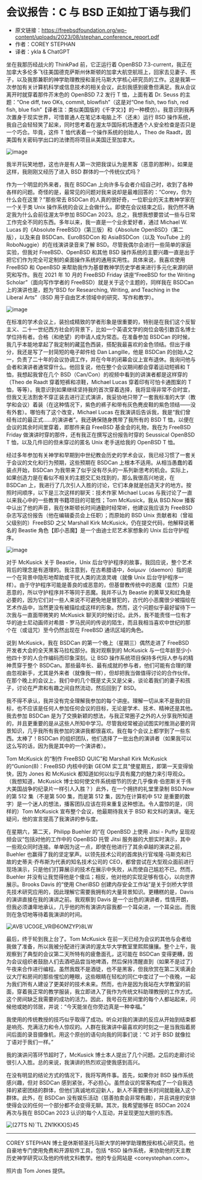 # 会议报告：C 与 BSD 正如拉丁语与我们

- 原文链接：<https://freebsdfoundation.org/wp-content/uploads/2023/08/stephan_conference_report.pdf>
- 作者：COREY STEPHAN
- 译者：ykla & ChatGPT

坐在我那历经战火的 ThinkPad 前，它正运行着 OpenBSD 7.3-current，我正在加拿大多伦多飞往美国德克萨斯州休斯顿的加拿大航空航班上，回家去见妻子、孩子，以及我那兼职的神学助理教授和圣托马斯大学核心研究员的工作。这是我第一次参加有关计算机科学或信息技术的相关会议，此刻我感到疲惫但满足。我从会议离开时就穿着那件芥末色的 OpenBSD 7.2 发行 T 恤，上面有着 Dr. Seuss 的主题：“One diff, two OKs, commit, blowfish”（这是对“One fish, two fish, red fish, blue fish”【译者注：类似美国版的《千字文》】的一种模仿）。我意识到我再次置身于现实世界，可惜普通人在笔记本电脑上不（还未）运行 BSD 操作系统，我自己会轻轻笑了起来，同时思考着在渥太华国际机场遭遇个人安全检查是否只是一个巧合。毕竟，这件 T 恤代表着一个操作系统的创始人，Theo de Raadt，因美国有关密码学出口的法律而将项目从美国迁至加拿大。

![image](https://github.com/FreeBSD-Ask/freebsd-journal-cn/assets/10327999/a2bda8be-bc86-45d0-945d-7883d255da25)

我半开玩笑地想，这也许是有人第一次把我误认为是黑客（恶意的那种）。如果是这样，我刚刚又经历了进入 BSD 群体的一个传统仪式吗？

作为一个明显的外来者，我在 BSDCan 上向许多与会者介绍自己时，收到了各种各样的问题。奇怪的是，最常见的问题对我来说却是最难回答的：“Corey，你为什么会在这里？”那些常去 BSDCan 的人真的很好奇，一位职业的天主教神学家在一个关于类 Unix 操作系统的会议上会做什么。即使在会议结束之后，我仍然不确定我为什么会前往渥太华参加 BSDCan 2023。总之，我想我想要尝试一些与日常工作完全不同的东西。多年以来，我一直是一个业余爱好者，通过 Michael W. Lucas 的《Absolute FreeBSD》（第三版）和《Absolute OpenBSD》（第二版），以及来自 BSDCan、EuroBSDCon 和 AsiaBSDCon（以及 YouTube 上的 RoboNuggie）的在线演讲录音来了解 BSD。尽管我偶尔会进行一些简单的家庭实验，但我对 FreeBSD、OpenBSD 和其他 BSD 操作系统的主要兴趣一直是出于把它们作为完全可定制的桌面操作系统的通用实用性。具体来说，我喜欢使用 FreeBSD 和 OpenBSD 来帮助我作为基督教神学历史学者来进行多元化来源的研究和写作。我在 2021 年 10 月的 FreeBSD Friday 讲座“FreeBSD for the Writing Scholar”（面向写作学者的 FreeBSD）就是关于这个主题的，同样我在 BSDCan 上的演讲也是，题为“BSD for Researching, Writing, and Teaching in the Liberal Arts”（BSD 用于自由艺术领域中的研究、写作和教学）。

![image](https://github.com/FreeBSD-Ask/freebsd-journal-cn/assets/10327999/b522a335-56b5-433f-a18c-1de23d482424)

在标准的学术会议上，装扮成精致的学者形象是很重要的，特别是在我们这个反智主义、二十一世纪西方社会的背景下，比如一个英语文学的岗位会吸引数百名博士学位持有者。合格（和绝望）的申请人成为常态。在准备参加 BSDCan 的时候，我几乎本能地拿起了我定制的藏蓝色西装，搭配我最喜欢的金色领结。但出于缘分，我还是写了一封简短的电子邮件给 Dan Langille，他是 BSDCan 的创始人之一，负责了二十年的会议协调工作，并在今年的闭幕会议上宣布退休。我询问他与会者和演讲者通常穿什么。他回复说，他在整个会议期间都会穿着运动短裤和 T 恤，我想起我曾在几个 BSD（Can/Con）的视频中看到的讲演者都是这样穿的（Theo de Raadt 穿着短裤和凉鞋，Michael Lucas 穿着印有可怕卡通图案的 T 恤，等等）。我意识到如果继续坚持我的首次穿着选择，我将显得非常不合时宜，但我又无法割舍不穿正装去进行正式演讲，我妥协地只带了一套我标准的大学（教学和会议）着装（在这种情况下，紫色的裤子和带有灰色麂皮鞋的紫色领结——没有外套）。哪怕有了这个改变，Michael Lucas 在我演讲后告诉我，我是“我们曾经有过的最正式……的演讲者”。我还确保随身携带了我所有的 BSD T 恤，以便在会议的其余时间里穿着，即那件来自 FreeBSD 基金会的礼物，我在为 FreeBSD Friday 做演讲时穿的那件，还有我正在撰写这份报告时穿的 Seussical OpenBSD T 恤，以及几件旧的但未穿过的匿名 Unix 老手送给我的 OpenBSD T 恤。

经过多年参加有关神学和早期到中世纪教会历史的学术会议，我已经习惯了一套关于会议的文化和行为预期，这些预期在 BSDCan 上根本不适用。从相当愚蠢的着装点开始，BSDCan 为我带来了似乎没有尽头的一系列新思考的机会。实际上，如果创造力是在看似不相关的主题交汇处找到的，那么我很高兴地说，在 BSDCan 上，我进行了几次引人入胜的讨论，它们本身就是创造天才的地方。按照时间顺序，以下是三次这样的聊天：技术作家 Michael Lucas 与我讨论了一直以来我心中的一些教育书籍项目的可能性；Tom McKusick，我从 BSD.Now 播客中认出了他的声音，我在休斯顿长时间通勤时经常听，他建议我应该为 FreeBSD 杂志写这份报告（他在编辑委员会上任职）；而原始的 BSD Unix 贡献者和（曾祖父级别的）FreeBSD 之父 Marshall Kirk McKusick，仍在提交代码，他解释说著名的 Beastie 角色【即小恶魔】是一个由迪士尼艺术家想象的 Unix 后台守护程序。

![image](https://github.com/FreeBSD-Ask/freebsd-journal-cn/assets/10327999/10500b8f-4ea9-4d6e-a188-12d24095dbff)

对于 McKusick 关于 Beastie，Unix 后台守护程序的故事，我回应说，整个艺术背后的理念是有道理的。我注意到，在古希腊语中，δαίμων（daemon）指的是一个在背景中隐形地帮助或干扰人类的流浪灵魂（就像 Unix 后台守护程序一样）。由于守护程序可能是善良的或恶意的，但基督教传统中的恶魔（显然）只是恶意的，所以守护程序并不等同于恶魔。我并不认为 Beastie 的黄草叉和红角是必要的，因为它们对一些人来说不可避免地是冒犯的，古代的小恶魔很少被描绘在艺术作品中，当然更没有被描绘成这样的形象。然而，这个问题似乎最好留待下一次我与一直面带微笑的 McKusick 聊天的时候讨论。此外，我不能责怪一位有才华的迪士尼动画师对希腊 - 罗马民间的传说的陌生，而且我相当喜欢中世纪的那个在（或诅咒）至今仍然出现在 FreeBSD 通讯区域的角色。

说到 McKusick，我在 BSDCan 的第一个晚上（星期三）偶然走进了 FreeBSD 开发者大会的全天黑客马拉松部分。我对观察到的 McKusick 与一位年龄至少小他四十岁的人合作编码而印象深刻。让 BSD 操作系统项目保持多代际人参与的精神贯穿于整个 BSDCan。那些最年长、最有成就的参与者，他们可能有合理的理由忽视新手，尤其是外来者（就像我一样），但却把我当做值得讨论的合作伙伴。在那个晚上的会议上，我们中的几个既是丈夫又是父亲，谈论着我们的妻子和孩子，讨论在严肃和有趣之间自然流动，然后回到了 BSD。

我不得不承认，我并没有完全理解我参加的每个讲座。理解一切从来不是我的目标，也不应该是任何人参加任何会议的目标，无论是学术、技术、精神还是其他。我去参加 BSDCan 是为了交换新颖的想法，与我正常圈子之外的人分享我所知道的，并且更重要的是从这些人所知中学习。尽管我经常被迫试图实时推测必要的背景知识，几乎我所有我参加的演讲我都很喜欢。我在每个会议上都学到了一些东西。太棒了！BSDCan 的组织团队，他们选择了一批出色的演讲者（如果我可以这么写的话，因为我是其中的一个演讲者）。

Tom  McKusick 的“制作 FreeBSD QUIC”和 Marshall Kirk McKusick 的“Gunion(8)：FreeBSD 内核中的新 GEOM 实工具”使星期五，即第一天变得愉快，因为 Jones 和 McKusick 都知道如何以似乎具有魔力的魅力来引导观众。 （我想知道，McKusick 博士如何使文件系统细节的历史几乎像肯·伯恩斯关于伟大美国战争的纪录片一样引人入胜？）此外，在一个拥挤的礼堂里录制 BSD.Now 的第 512 集（不是第 500 集，而是第 512 集，因为在计算机中 512 是重要的数字）是一个迷人的想法，播客团队应该在将来重复这种想法。令人震惊的是，（同样的）Tom McKusick 宣布整个会议，他最期待我关于 BSD 和文科的演讲。毫无疑问，他的宣言提高了我演讲的参与度。

在星期六，第二天，Philipp Buehler 的“在 OpenBSD 上使用 Jitsi - Puffy 呈现视频会议”包括对他的工作中的 OpenBSD 托管 Jitsi 服务器的大胆实时演示，其中一些观众同时连接。单单因为这一点，即使在他进行了其余卓越的演讲之前，Buehler 也赢得了我的坚定掌声。以领先技术公司的首席执行官埃隆·马斯克和已故的史蒂夫·乔布斯为代表的知名技术公司的 CEO，都曾尝试在大型观众面前进行现场演示，只是他们打算展示的技术在展示中失败，从而使自己尴尬不已。然而，Buehler 并没有让我觉得他是个傻瓜；相反，他对他的实现足够有信心，以向世界展示。Brooks Davis 的“使用 CheriBSD 创建内存安全工作站”是关于剑桥大学领先技术研究应用的，因此理解它需要我拥有的大量背景知识。更糟糕的是，Davis 的演讲直接在我的演讲之前。我观察到 Davis 是一个出色的演讲者，性情开朗，但我必须谦卑地承认，几乎他的所有演讲内容我都一个耳朵进，一个耳朵出。而我则在急切地等待着我演讲的时间。

![AVB`UC0GE_VR@6OMZYP}8LW](https://github.com/FreeBSD-Ask/freebsd-journal-cn/assets/10327999/13fadc10-c437-4eb5-926b-5e183c0b5c6f)


最后，终于轮到我上台了。Tom  McKusick 在前一天已经为会议的其他与会者给我做了准备，所以我被分配进行演讲的渥太华大学教室里熙熙攘攘。整个上午，我观察到了典型的会议第二天所特有的疲惫面孔，这可能在 BSDCan 变得更糟，因为会议组织者鼓励人们去酒吧品尝当地啤酒，然后保持清醒直到（如果不是过了）午夜来合作进行编程。虽然我既不是酒徒，也不是黑客，但我欣赏在第二天填满会议大厅和房间的那些惺忪的睡眼，这些眼睛在轻松的同仁中度过了一个夜晚，一起为我们所有人建设了更美好的技术未来。然而，也许是因为我站在大学教室的前面，穿着我正常的教学服装，我立即进入了我作为传统文科助理教授的工作方式。这个房间缺乏我需要的成功的活力。因此，我号召在房间里的每个人都站起来，问候他或她的邻居，并说：“今天能坐在你旁边真是一种幸福。”

我使用的传统教授的技巧似乎取得了成功。听众对我的演讲的反应从开始到结束都是响亮、充满活力和令人惊叹的。人群在我演讲中最喜欢的时刻之一是当我指着房间后面的录音摄像机，用这个原创的语句向我的同事们说：“C 对于 BSD 就像拉丁语对于我们一样。”

我的演讲问答环节超时了，McKusick 博士本人提出了几个问题。之后的走廊讨论很引人入胜。总的来说，我演讲的热烈欢迎使我感到高兴。

在没有明显的结论方式的情况下，我将写两件事。首先，如果你对 BSD 操作系统感兴趣，但对 BSDCan 感到紧张，不必担心。虽然会议的常客构成了一个自我选择的紧密团结的群体，但他们真诚地欢迎新人，新人不需要很长时间就能融入这个群体。此外，在 BSDCan 没有娱乐活动（慈善拍卖会非常有趣），并且讲座的安排使得会议的任何一个部分都不会变得无聊。其次，我希望能够在 BSDCan 2024 再次与我在 BSDCan 2023 认识的每个人互动，并呈现更加大胆的东西。


![(27TS N}`TL ZN1KKX}S}45](https://github.com/FreeBSD-Ask/freebsd-journal-cn/assets/10327999/c487b48f-220f-4b48-b4a9-20cd7902b279)


---

COREY STEPHAN 博士是休斯顿圣托马斯大学的神学助理教授和核心研究员。他自豪地专门使用免费和开源软件工具，包括 \*BSD 操作系统，来协助他的天主教历史神学研究以及他的传统文科教学。他的专业网站是 <coreystephan.com>。

照片由 Tom Jones 提供。
